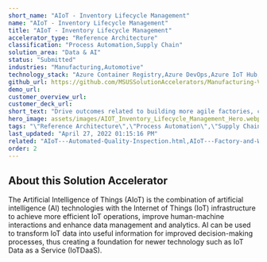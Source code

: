 ```yaml
---
short_name: "AIoT - Inventory Lifecycle Management"
name: "AIoT - Inventory Lifecycle Management"
title: "AIoT - Inventory Lifecycle Management"
accelerator_type: "Reference Architecture"
classification: "Process Automation,Supply Chain"
solution_area: "Data & AI"
status: "Submitted"
industries: "Manufacturing,Automotive"
technology_stack: "Azure Container Registry,Azure DevOps,Azure IoT Hub,Azure Machine Learning,Azure SQL,Azure Storage,Cognitive Services,Docker,Power BI,Python"
github_url: https://github.com/MSUSSolutionAccelerators/Manufacturing-Vision-Solution-Accelerator-AMD64
demo_url: 
customer_overview_url: 
customer_deck_url: 
short_text: "Drive outcomes related to building more agile factories, creating more resilient supply chains, and transforming workforces."
hero_image: assets/images/AIOT_Inventory_Lifecycle_Management_Hero.webp
tags: "\"Reference Architecture\",\"Process Automation\",\"Supply Chain\",\"Manufacturing\",\"Automotive\",\"Azure Container Registry\",\"Azure DevOps\",\"Azure IoT Hub\",\"Azure Machine Learning\",\"Azure SQL\",\"Azure Storage\",\"Cognitive Services\",\"Docker\",\"Power BI\",\"Python\",\"Data & AI\""
last_updated: "April 27, 2022 01:15:16 PM"
related: "AIoT---Automated-Quality-Inspection.html,AIoT---Factory-and-Worker-Safety.html,AIoT---Predictive-Maintenance.html,Inventory-Management.html"
order: 2
---
```

## About this Solution Accelerator

The Artificial Intelligence of Things (AIoT) is the combination of artificial intelligence (AI) technologies with the Internet of Things (IoT) infrastructure to achieve more efficient IoT operations, improve human-machine interactions and enhance data management and analytics. AI can be used to transform IoT data into useful information for improved decision-making processes, thus creating a foundation for newer technology such as IoT Data as a Service (IoTDaaS).